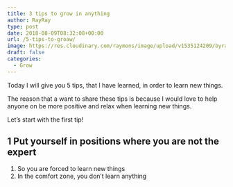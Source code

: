 ```yaml
---
title: 3 tips to grow in anything
author: RayRay
type: post
date: 2018-08-09T08:32:08+00:00
url: /5-tips-to-groaw/
image: https://res.cloudinary.com/raymons/image/upload/v1535124209/byrayray/Spread_positivity_like_confetti_IG.jpg
draft: false
categories:
  - Grow
---
```


Today I will give you 5 tips, that I have learned, in order to learn new things.

The reason that a want to share these tips is because I would love to help anyone on be more positive and relax when learning new things.

<!--more-->

Let’s start with the first tip!

## 1 Put yourself in positions where you are not the expert

1. So you are forced to learn new things
2. In the comfort zone, you don’t learn anything

